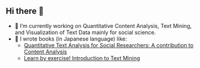 ## Hi there 👋

- 🔭 I’m currently working on Quantitative Content Analysis, Text Mining, and Visualization of Text Data mainly for social science.
- 📖 I wrote books (in Japanese language) like:
   - [Quantitative Text Analysis for Social Researchers: A contribution to Content Analysis](http://amzn.to/2wHFxKg)
   - [Learn by exercise! Introduction to Text Mining](http://amzn.to/3LdRHMJ)

<!--
**ko-ichi-h/ko-ichi-h** is a ✨ _special_ ✨ repository because its `README.md` (this file) appears on your GitHub profile.

Here are some ideas to get you started:

- 🔭 I’m currently working on ...
- 🌱 I’m currently learning ...
- 👯 I’m looking to collaborate on ...
- 🤔 I’m looking for help with ...
- 💬 Ask me about ...
- 📫 How to reach me: ...
- 😄 Pronouns: ...
- ⚡ Fun fact: ...
-->
